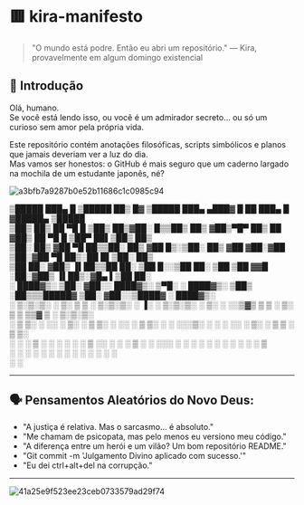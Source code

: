 # 🟥 kira-manifesto

> "O mundo está podre. Então eu abri um repositório." — Kira, provavelmente em algum domingo existencial

## 🧠 Introdução

Olá, humano.  
Se você está lendo isso, ou você é um admirador secreto... ou só um curioso sem amor pela própria vida.

Este repositório contém anotações filosóficas, scripts simbólicos e planos que jamais deveriam ver a luz do dia.  
Mas vamos ser honestos: o GitHub é mais seguro que um caderno largado na mochila de um estudante japonês, né?
 
![a3bfb7a9287b0e52b11686c1c0985c94](https://github.com/user-attachments/assets/64c84c49-8524-4b2b-b467-5fd39979b3e9)



 ▒█████      ███▄    █  ▒█████   ██▒   █▓ ▒█████      ███▄ ▄███▓ █    ██  ███▄    █ ▓█████▄  ▒█████     
▒██▒  ██▒    ██ ▀█   █ ▒██▒  ██▒▓██░   █▒▒██▒  ██▒   ▓██▒▀█▀ ██▒ ██  ▓██▒ ██ ▀█   █ ▒██▀ ██▌▒██▒  ██▒   
▒██░  ██▒   ▓██  ▀█ ██▒▒██░  ██▒ ▓██  █▒░▒██░  ██▒   ▓██    ▓██░▓██  ▒██░▓██  ▀█ ██▒░██   █▌▒██░  ██▒   
▒██   ██░   ▓██▒  ▐▌██▒▒██   ██░  ▒██ █░░▒██   ██░   ▒██    ▒██ ▓▓█  ░██░▓██▒  ▐▌██▒░▓█▄   ▌▒██   ██░   
░ ████▓▒░   ▒██░   ▓██░░ ████▓▒░   ▒▀█░  ░ ████▓▒░   ▒██▒   ░██▒▒▒█████▓ ▒██░   ▓██░░▒████▓ ░ ████▓▒░   
░ ▒░▒░▒░    ░ ▒░   ▒ ▒ ░ ▒░▒░▒░    ░ ▐░  ░ ▒░▒░▒░    ░ ▒░   ░  ░░▒▓▒ ▒ ▒ ░ ▒░   ▒ ▒  ▒▒▓  ▒ ░ ▒░▒░▒░    
  ░ ▒ ▒░    ░ ░░   ░ ▒░  ░ ▒ ▒░    ░ ░░    ░ ▒ ▒░    ░  ░      ░░░▒░ ░ ░ ░ ░░   ░ ▒░ ░ ▒  ▒   ░ ▒ ▒░    
░ ░ ░ ▒        ░   ░ ░ ░ ░ ░ ▒       ░░  ░ ░ ░ ▒     ░      ░    ░░░ ░ ░    ░   ░ ░  ░ ░  ░ ░ ░ ░ ▒     
    ░ ░              ░     ░ ░        ░      ░ ░            ░      ░              ░    ░        ░ ░     
                                     ░                                               ░                  
                                                                                                        
                                                                   


---

## 🗣️ Pensamentos Aleatórios do Novo Deus:

- "A justiça é relativa. Mas o sarcasmo... é absoluto."
- "Me chamam de psicopata, mas pelo menos eu versiono meu código."
- "A diferença entre um herói e um vilão? Um bom repositório README."
- "Git commit -m 'Julgamento Divino aplicado com sucesso.'"
- "Eu dei ctrl+alt+del na corrupção."

---
![41a25e9f523ee23ceb0733579ad29f74](https://github.com/user-attachments/assets/f1ecaba4-82ec-48cd-92ac-868ae179948e)


